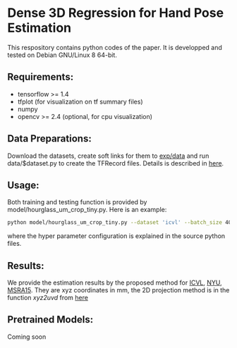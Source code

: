 # Dense 3D Regression for Hand Pose Estimation

This respository contains python codes of the paper. It is developped and tested on Debian GNU/Linux 8 64-bit.

## Requirements:
- tensorflow >= 1.4
- tfplot (for visualization on tf summary files)
- numpy
- opencv >= 2.4 (optional, for cpu visualization) 

## Data Preparations:
Download the datasets, create soft links for them to [exp/data](./exp/data) and run data/$dataset.py to create the TFRecord files. Details is described in [here](./exp/data).

## Usage:
Both training and testing function is provided by model/hourglass\_um\_crop\_tiny.py. Here is an example:
```bash
python model/hourglass_um_crop_tiny.py --dataset 'icvl' --batch_size 40 --num_stack 2 --fea_num 128 --debug_level 2
```
where the hyper parameter configuration is explained in the source python files.

## Results:
We provide the estimation results by the proposed method for [ICVL](./exp/result/icvl.txt), [NYU](./exp/result/nyu.txt), [MSRA15](./exp/result/msra.txt). They are xyz coordinates in mm, the 2D projection method is in the function _xyz2uvd_ from [here](data/util.py#L23)

## Pretrained Models:
Coming soon
